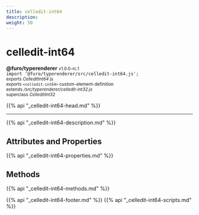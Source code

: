 ```yaml
---
title: celledit-int64
description: 
weight: 50
---
```


# celledit-int64
**@furo/typerenderer** <small>v1.0.0-rc.1</small>
<br>`import '@furo/typerenderer/src/celledit-int64.js';`<small>
<br>exports *CelleditInt64* js
<br>exports `<celledit-int64>` custom-element-definition
<br>extends */src/typerenderer/celledit-int32.js*
<br>superclass *CelleditInt32*</small>

{{% api "_celledit-int64-head.md" %}}

****



{{% api "_celledit-int64-description.md" %}}


## Attributes and Properties
{{% api "_celledit-int64-properties.md" %}}



## Methods
{{% api "_celledit-int64-methods.md" %}}





{{% api "_celledit-int64-footer.md" %}}
{{% api "_celledit-int64-scripts.md" %}}
